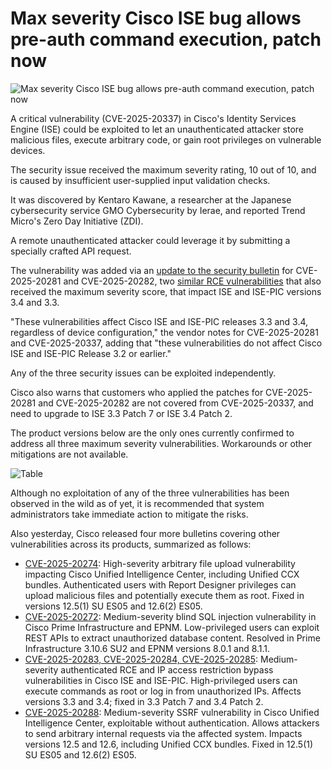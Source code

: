 # Max severity Cisco ISE bug allows pre-auth command execution, patch now

![Max severity Cisco ISE bug allows pre-auth command execution, patch now](https://www.bleepstatic.com/content/hl-images/2025/03/04/Cisco-headpic.jpg)

A critical vulnerability (CVE-2025-20337) in Cisco's Identity Services Engine (ISE) could be exploited to let an unauthenticated attacker store malicious files, execute arbitrary code, or gain root privileges on vulnerable devices.

The security issue received the maximum severity rating, 10 out of 10, and is caused by insufficient user-supplied input validation checks.

It was discovered by Kentaro Kawane, a researcher at the Japanese cybersecurity service GMO Cybersecurity by Ierae, and reported Trend Micro's Zero Day Initiative (ZDI).

A remote unauthenticated attacker could leverage it by submitting a specially crafted API request.

The vulnerability was added via an [update to the security bulletin](https://sec.cloudapps.cisco.com/security/center/content/CiscoSecurityAdvisory/cisco-sa-ise-unauth-rce-ZAd2GnJ6) for CVE-2025-20281 and CVE-2025-20282, two [similar RCE vulnerabilities](https://www.bleepingcomputer.com/news/security/cisco-warns-of-max-severity-rce-flaws-in-identity-services-engine/) that also received the maximum severity score, that impact ISE and ISE-PIC versions 3.4 and 3.3.

"These vulnerabilities affect Cisco ISE and ISE-PIC releases 3.3 and 3.4, regardless of device configuration," the vendor notes for CVE-2025-20281 and CVE-2025-20337, adding that "these vulnerabilities do not affect Cisco ISE and ISE-PIC Release 3.2 or earlier."

Any of the three security issues can be exploited independently.

Cisco also warns that customers who applied the patches for CVE-2025-20281 and CVE-2025-20282 are not covered from CVE-2025-20337, and need to upgrade to ISE 3.3 Patch 7 or ISE 3.4 Patch 2.

The product versions below are the only ones currently confirmed to address all three maximum severity vulnerabilities. Workarounds or other mitigations are not available.

![Table](https://www.bleepstatic.com/images/news/u/1220909/2025/July/table.png)

Although no exploitation of any of the three vulnerabilities has been observed in the wild as of yet, it is recommended that system administrators take immediate action to mitigate the risks.

Also yesterday, Cisco released four more bulletins covering other vulnerabilities across its products, summarized as follows:

* [CVE-2025-20274](https://sec.cloudapps.cisco.com/security/center/content/CiscoSecurityAdvisory/cisco-sa-cuis-file-upload-UhNEtStm): High-severity arbitrary file upload vulnerability impacting Cisco Unified Intelligence Center, including Unified CCX bundles. Authenticated users with Report Designer privileges can upload malicious files and potentially execute them as root. Fixed in versions 12.5(1) SU ES05 and 12.6(2) ES05.
* [CVE-2025-20272](http://Base%204.3%20CVSS:3.1/AV:N/AC:L/PR:L/UI:N/S:U/C:L/I:N/A:N/E:X/RL:X/RC:X): Medium-severity blind SQL injection vulnerability in Cisco Prime Infrastructure and EPNM. Low-privileged users can exploit REST APIs to extract unauthorized database content. Resolved in Prime Infrastructure 3.10.6 SU2 and EPNM versions 8.0.1 and 8.1.1.
* [CVE-2025-20283, CVE-2025-20284, CVE-2025-20285](https://sec.cloudapps.cisco.com/security/center/content/CiscoSecurityAdvisory/cisco-sa-ise-multi-3VpsXOxO): Medium-severity authenticated RCE and IP access restriction bypass vulnerabilities in Cisco ISE and ISE-PIC. High-privileged users can execute commands as root or log in from unauthorized IPs. Affects versions 3.3 and 3.4; fixed in 3.3 Patch 7 and 3.4 Patch 2.
* [CVE-2025-20288](https://sec.cloudapps.cisco.com/security/center/content/CiscoSecurityAdvisory/cisco-sa-cuis-ssrf-JSuDjeV): Medium-severity SSRF vulnerability in Cisco Unified Intelligence Center, exploitable without authentication. Allows attackers to send arbitrary internal requests via the affected system. Impacts versions 12.5 and 12.6, including Unified CCX bundles. Fixed in 12.5(1) SU ES05 and 12.6(2) ES05.